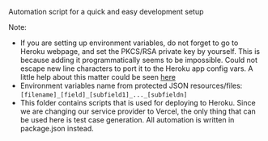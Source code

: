 Automation script for a quick and easy development setup

Note:
- If you are setting up environment variables, do not forget to go to Heroku webpage, and set the PKCS/RSA private key by yourself. This is because adding it programmatically seems to be impossible. Could not escape new line characters to port it to the Heroku app config vars. A little help about this matter could be seen [here](https://stackoverflow.com/questions/44360792/unable-to-set-rsa-private-key-as-config-var)
- Environment variables name from protected JSON resources/files: `[filename]_[field]_[subfield1]_..._[subfieldn]`
- This folder contains scripts that is used for deploying to Heroku. Since we are changing our service provider to Vercel, the only
thing that can be used here is test case generation. All automation is written in package.json instead.